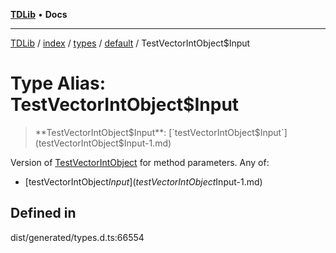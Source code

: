 [**TDLib**](../../../../../../README.md) • **Docs**

***

[TDLib](../../../../../../modules.md) / [index](../../../../../README.md) / [types](../../../README.md) / [default](../README.md) / TestVectorIntObject$Input

# Type Alias: TestVectorIntObject$Input

> **TestVectorIntObject$Input**: [`testVectorIntObject$Input`](testVectorIntObject$Input-1.md)

Version of [TestVectorIntObject](TestVectorIntObject.md) for method parameters.
Any of:
- [testVectorIntObject$Input](testVectorIntObject$Input-1.md)

## Defined in

dist/generated/types.d.ts:66554

